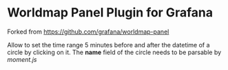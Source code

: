 # Worldmap Panel Plugin for Grafana

Forked from https://github.com/grafana/worldmap-panel

Allow to set the time range 5 minutes before and after the datetime of a circle by clicking on it.
The **name** field of the circle needs to be parsable by *moment.js*